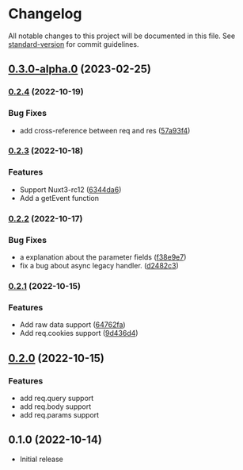 # Changelog

All notable changes to this project will be documented in this file. See [standard-version](https://github.com/conventional-changelog/standard-version) for commit guidelines.

## [0.3.0-alpha.0](https://github.com/hidekatsu-izuno/h3-express/compare/v0.2.4...v0.3.0-alpha.0) (2023-02-25)

### [0.2.4](https://github.com/hidekatsu-izuno/h3-express/compare/v0.2.3...v0.2.4) (2022-10-19)


### Bug Fixes

* add cross-reference between req and res ([57a93f4](https://github.com/hidekatsu-izuno/h3-express/commit/57a93f468b733ebc91d42dc05a881d31d3897d60))

### [0.2.3](https://github.com/hidekatsu-izuno/h3-express/compare/v0.2.2...v0.2.3) (2022-10-18)

### Features

* Support Nuxt3-rc12 ([6344da6](https://github.com/hidekatsu-izuno/h3-express/commit/6344da6e3d720599a2c58a22b8ec5cb31d4e922a))
* Add a getEvent function

### [0.2.2](https://github.com/hidekatsu-izuno/h3-express/compare/v0.2.1...v0.2.2) (2022-10-17)

### Bug Fixes

* a explanation about the parameter fields ([f38e9e7](https://github.com/hidekatsu-izuno/h3-express/commit/f38e9e735abd240a8e8e70721623d3bf4aa30548))
* fix a bug about async legacy handler. ([d2482c3](https://github.com/hidekatsu-izuno/h3-express/commit/d2482c32905d29eef67816a364c5d5308bda9cd0))

### [0.2.1](https://github.com/hidekatsu-izuno/h3-express/compare/v0.2.0...v0.2.1) (2022-10-15)


### Features

* Add raw data support ([64762fa](https://github.com/hidekatsu-izuno/h3-express/commit/64762fa802fcde22945c25c400f50929f4ebfabe))
* Add req.cookies support ([9d436d4](https://github.com/hidekatsu-izuno/h3-express/commit/9d436d475cfc7a168956b43cc2fa466a2ae5e4e6))

## [0.2.0](https://github.com/hidekatsu-izuno/h3-express/compare/v0.1.0...v0.2.0) (2022-10-15)

### Features

- add req.query support
- add req.body support
- add req.params support

## 0.1.0 (2022-10-14)

- Initial release
